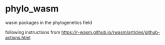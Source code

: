 # phylo_wasm
wasm packages in the phylogenetics field

following instructions from https://r-wasm.github.io/rwasm/articles/github-actions.html
